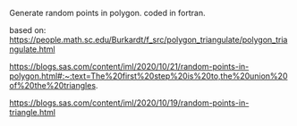 Generate random points in polygon. coded in fortran.

based on:
https://people.math.sc.edu/Burkardt/f_src/polygon_triangulate/polygon_triangulate.html

https://blogs.sas.com/content/iml/2020/10/21/random-points-in-polygon.html#:~:text=The%20first%20step%20is%20to,the%20union%20of%20the%20triangles.

https://blogs.sas.com/content/iml/2020/10/19/random-points-in-triangle.html
